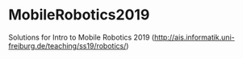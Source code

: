 # MobileRobotics2019
Solutions for Intro to Mobile Robotics 2019 (http://ais.informatik.uni-freiburg.de/teaching/ss19/robotics/)
